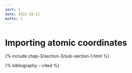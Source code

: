 ```yaml
---
sort: 1
date: 2022-10-11
maths: 1
---
```


# Importing atomic coordinates

{% include chap-3/section-3/sub-section-1.html %}

{% bibliography --cited %}

